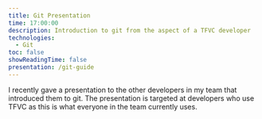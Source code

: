 ```yaml
---
title: Git Presentation
time: 17:00:00
description: Introduction to git from the aspect of a TFVC developer
technologies:
  - Git
toc: false
showReadingTime: false
presentation: /git-guide
---
```


I recently gave a presentation to the other developers in my team that introduced them to git. The presentation is targeted at developers who use TFVC as this is what everyone in the team currently uses.
